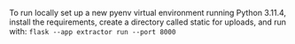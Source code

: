 To run locally set up a new pyenv virtual environment running Python 3.11.4, install the requirements, create a directory called static for uploads, and run with:
`flask --app extractor run --port 8000`
